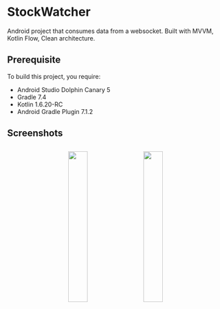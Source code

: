 # StockWatcher
Android project that consumes data from a websocket. Built with MVVM, Kotlin Flow, Clean architecture. 

## Prerequisite
To build this project, you require:
- Android Studio Dolphin Canary 5
- Gradle 7.4
- Kotlin 1.6.20-RC
- Android Gradle Plugin 7.1.2

<h2 align="left">Screenshots</h2>
<h4 align="center">  
<img src="https://user-images.githubusercontent.com/17779130/157443576-a8c0f46e-6643-4266-9bc7-ea9d956ce43f.png" width="30%" vspace="10" hspace="10">
<img src="https://user-images.githubusercontent.com/17779130/157443568-0fb31087-ee01-4e30-b290-57b80e95b595.png" width="30%" vspace="10" hspace="10">
